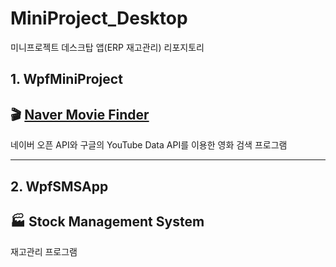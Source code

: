 # MiniProject_Desktop
미니프로젝트 데스크탑 앱(ERP 재고관리) 리포지토리<br/>

## 1. WpfMiniProject<br/>
## 🎬 [Naver Movie Finder](https://github.com/taekyom/MiniProject_Desktop/tree/main/WpfMiniProject/NaverMovieFinderApp)<br/>
네이버 오픈 API와 구글의 YouTube Data API를 이용한 영화 검색 프로그램<br/>

------------------------------------

## 2. WpfSMSApp<br/>
## 🏭 Stock Management System<br/>
재고관리 프로그램<br/>
